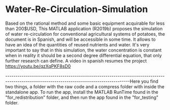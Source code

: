 # Water-Re-Circulation-Simulation
Based on the rational method and some basic equipment acquirable for less than 200$USD, This MATLAB application (R2019b) proposes the simulation of water re-circulation for conventional agricultural systems of potatoes, the document is in Spanish, and will be accessible in some time. It allows to have an idea of the quantities of reused nutrients and water. It's very important to say that in this simulation, the water concentration is constant when in reality it should be a second degree differential equation, that only further research can define. A video in spanish resumes the project https://youtu.be/qzXqPKF8sD0 

-------------------------------------------------------------------------------------------------------------------------------------------Here you find two things, a folder with the raw code and a compress folder with inside the standalone app.
To run the app, install the MATLAB RunTime found in the "for_redistribution" folder, and then run the app found in the "for_testing" folder.
